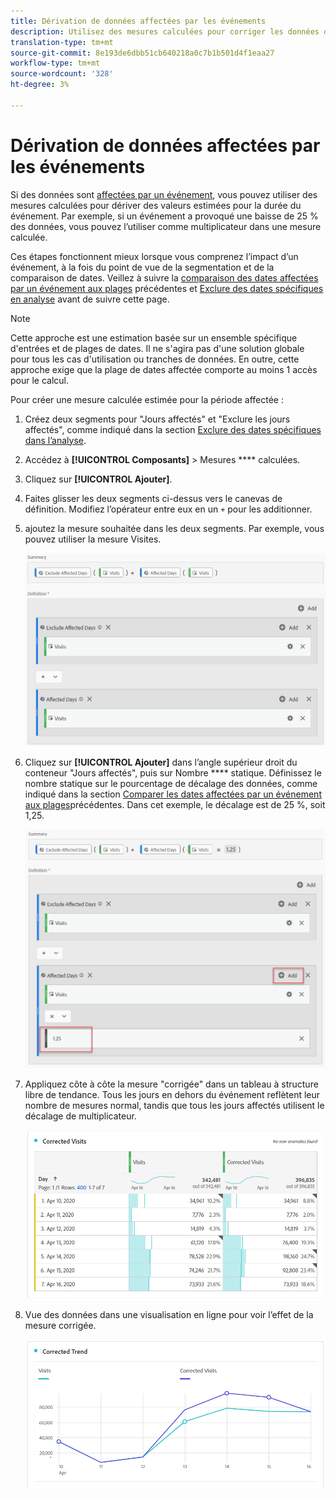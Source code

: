 ```yaml
---
title: Dérivation de données affectées par les événements
description: Utilisez des mesures calculées pour corriger les données de tendance affectées par un événement.
translation-type: tm+mt
source-git-commit: 8e193de6dbb51cb640218a0c7b1b501d4f1eaa27
workflow-type: tm+mt
source-wordcount: '328'
ht-degree: 3%

---
```



# Dérivation de données affectées par les événements

Si des données sont [affectées par un événement](overview.md), vous pouvez utiliser des mesures calculées pour dériver des valeurs estimées pour la durée du événement. Par exemple, si un événement a provoqué une baisse de 25 % des données, vous pouvez l’utiliser comme multiplicateur dans une mesure calculée.

Ces étapes fonctionnent mieux lorsque vous comprenez l’impact d’un événement, à la fois du point de vue de la segmentation et de la comparaison de dates. Veillez à suivre la [comparaison des dates affectées par un événement aux plages](compare-dates.md) précédentes et [Exclure des dates spécifiques en analyse](segments.md) avant de suivre cette page.

>[!NOTE]
>
>Cette approche est une estimation basée sur un ensemble spécifique d&#39;entrées et de plages de dates. Il ne s&#39;agira pas d&#39;une solution globale pour tous les cas d&#39;utilisation ou tranches de données. En outre, cette approche exige que la plage de dates affectée comporte au moins 1 accès pour le calcul.

Pour créer une mesure calculée estimée pour la période affectée :

1. Créez deux segments pour &quot;Jours affectés&quot; et &quot;Exclure les jours affectés&quot;, comme indiqué dans la section [Exclure des dates spécifiques dans l’analyse](segments.md).
2. Accédez à **[!UICONTROL Composants]** > Mesures **** calculées.
3. Cliquez sur **[!UICONTROL Ajouter]**.
4. Faites glisser les deux segments ci-dessus vers le canevas de définition. Modifiez l’opérateur entre eux en un `+` pour les additionner.
5. ajoutez la mesure souhaitée dans les deux segments. Par exemple, vous pouvez utiliser la mesure Visites.

   ![Créateur de segments](assets/event_segment_builder.png)

6. Cliquez sur **[!UICONTROL Ajouter]** dans l’angle supérieur droit du conteneur &quot;Jours affectés&quot;, puis sur Nombre **** statique. Définissez le nombre statique sur le pourcentage de décalage des données, comme indiqué dans la section [Comparer les dates affectées par un événement aux plages](compare-dates.md)précédentes. Dans cet exemple, le décalage est de 25 %, soit 1,25.

   ![Nombre statique](assets/event_static_number.png)

7. Appliquez côte à côte la mesure &quot;corrigée&quot; dans un tableau à structure libre de tendance. Tous les jours en dehors du événement reflètent leur nombre de mesures normal, tandis que tous les jours affectés utilisent le décalage de multiplicateur.

   ![Mesure corrigée](assets/event_corrected.png)

8. Vue des données dans une visualisation en ligne pour voir l’effet de la mesure corrigée.

   ![Ligne corrigée](assets/event_line.png)
